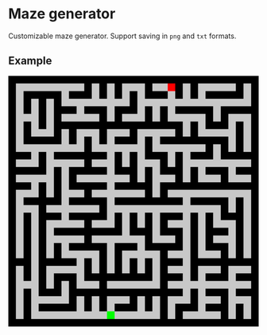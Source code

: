 # Maze generator

Customizable maze generator. Support saving in `png` and `txt` formats.
## Example

![img](https://github.com/Imperger/maze_generator/blob/master/assets/maze.png)